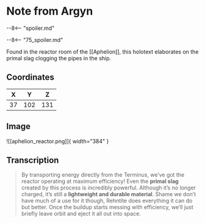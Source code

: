# Note from Argyn

--8<-- "spoiler.md"

--8<-- "75_spoiler.md"

Found in the reactor room of the [[Aphelion]], this holotext elaborates on the primal slag clogging the pipes in the ship.

## Coordinates
| **X** | **Y** | **Z** |
| :---: | :---: | :---: |
|  37   |  102  |  131  |

## Image

![[aphelion_reactor.png]]{ width="384" }

## Transcription
> By transporting energy directly from the Terminus, we’ve got the reactor operating at maximum efficiency! Even the **primal slag** created by this process is incredibly powerful. Although it’s no longer charged, it’s still a **lightweight and durable material**. Shame we don’t have much of a use for it though, Rehntite does everything it can do but better. Once the buildup starts messing with efficiency, we’ll just briefly leave orbit and eject it all out into space.

